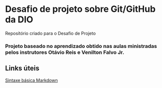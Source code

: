 # Desafio de projeto sobre Git/GitHub da DIO
Reposítório criado para o Desafio de Projeto
### Projeto baseado no aprendizado obtido nas aulas ministradas pelos instrutores Otávio Reis e Venilton Falvo Jr.

## Links úteis
[Sintaxe básica Markdown](https://www.markdownguide.org/basic-syntax/)

